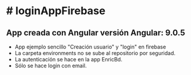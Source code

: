 # # loginAppFirebase

## App creada con Angular versión Angular: 9.0.5

- App ejemplo sencillo "Creación usuario" y "login" en firebase
- La carpeta environments no se sube al repositorio por seguridad.
- La autenticación se hace en la app EnricBd.
- Sólo se hace login con email.
